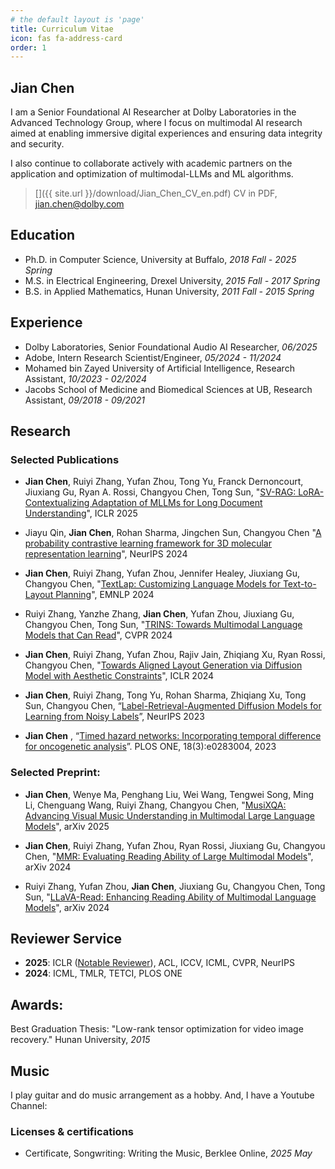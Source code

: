 ```yaml
---
# the default layout is 'page'
title: Curriculum Vitae
icon: fas fa-address-card
order: 1
---
```

<!-- Include Font Awesome -->
<link rel="stylesheet" href="https://cdnjs.cloudflare.com/ajax/libs/font-awesome/6.0.0/css/all.min.css">

## Jian Chen
I am a Senior Foundational AI Researcher at Dolby Laboratories in the Advanced Technology Group, where I focus on multimodal AI research aimed at enabling immersive digital experiences and ensuring data integrity and security. 

I also continue to collaborate actively with academic partners on the application and optimization of multimodal-LLMs and ML algorithms.

>[<i class="fas fa-address-card"></i>]({{ site.url }}/download/Jian_Chen_CV_en.pdf) CV in PDF, [<i class="fas fa-envelope"></i>](mailto:jian.chen@dolby.com) jian.chen@dolby.com

## Education
- Ph.D. in Computer Science, University at Buffalo, *2018 Fall - 2025 Spring* 
- M.S. in Electrical Engineering, Drexel University, *2015 Fall - 2017 Spring*
- B.S. in Applied Mathematics, Hunan University, *2011 Fall - 2015 Spring*

## Experience [<i class="fab fa-linkedin"></i>](https://www.linkedin.com/in/jian-chen-1a0b9a11b/)
- Dolby Laboratories, Senior Foundational Audio AI Researcher, *06/2025*
- Adobe, Intern Research Scientist/Engineer, *05/2024 - 11/2024*
- Mohamed bin Zayed University of Artificial Intelligence, Research Assistant, *10/2023 - 02/2024*
- Jacobs School of Medicine and Biomedical Sciences at UB, Research Assistant, *09/2018 - 09/2021*

## Research [<i class="fas fa-user-graduate"></i>](https://scholar.google.com/citations?user=uBGjz-EAAAAJ)
### Selected Publications 

- **Jian Chen**, Ruiyi Zhang, Yufan Zhou, Tong Yu, Franck Dernoncourt, Jiuxiang Gu, Ryan A. Rossi, Changyou Chen, Tong Sun, "[SV-RAG: LoRA-Contextualizing Adaptation of MLLMs for Long Document Understanding](https://openreview.net/forum?id=FDaHjwInXO)", ICLR 2025

- Jiayu Qin, **Jian Chen**, Rohan Sharma, Jingchen Sun, Changyou Chen "[A probability contrastive learning framework for 3D molecular representation learning](https://proceedings.neurips.cc/paper_files/paper/2024/hash/6adaf0cbeba11705d4ea67a62044f63d-Abstract-Conference.html)", NeurIPS 2024

- **Jian Chen**, Ruiyi Zhang, Yufan Zhou, Jennifer Healey, Jiuxiang Gu, Changyou Chen, "[TextLap: Customizing Language Models for Text-to-Layout Planning](https://aclanthology.org/2024.findings-emnlp.833/)", EMNLP 2024

- Ruiyi Zhang, Yanzhe Zhang, **Jian Chen**, Yufan Zhou, Jiuxiang Gu, Changyou Chen, Tong Sun, "[TRINS: Towards Multimodal Language Models that Can Read](https://openaccess.thecvf.com/content/CVPR2024/html/Zhang_TRINS_Towards_Multimodal_Language_Models_that_Can_Read_CVPR_2024_paper.html)", CVPR 2024

- **Jian Chen**, Ruiyi Zhang, Yufan Zhou, Rajiv Jain, Zhiqiang Xu, Ryan Rossi, Changyou Chen, "[Towards Aligned Layout Generation via Diffusion Model with Aesthetic Constraints](https://arxiv.org/abs/2402.04754)", ICLR 2024

- **Jian Chen**, Ruiyi Zhang, Tong Yu, Rohan Sharma, Zhiqiang Xu, Tong Sun, Changyou Chen, “[Label-Retrieval-Augmented Diffusion Models for Learning from Noisy Labels](https://proceedings.neurips.cc/paper_files/paper/2023/hash/d191ba4c8923ed8fd8935b7c98658b5f-Abstract-Conference.html)”, NeurIPS 2023

- **Jian Chen** , “[Timed hazard networks: Incorporating temporal difference for oncogenetic analysis](https://journals.plos.org/plosone/article?id=10.1371/journal.pone.0283004)”. PLOS ONE, 18(3):e0283004, 2023



### Selected Preprint:
- **Jian Chen**, Wenye Ma, Penghang Liu, Wei Wang, Tengwei Song, Ming Li, Chenguang Wang, Ruiyi Zhang, Changyou Chen, "[MusiXQA: Advancing Visual Music Understanding in Multimodal Large Language Models](https://arxiv.org/abs/2506.23009)", arXiv 2025

- **Jian Chen**, Ruiyi Zhang, Yufan Zhou, Ryan Rossi, Jiuxiang Gu, Changyou Chen, "[MMR: Evaluating Reading Ability of Large Multimodal Models](https://arxiv.org/abs/2408.14594)", arXiv 2024

- Ruiyi Zhang, Yufan Zhou, **Jian Chen**, Jiuxiang Gu, Changyou Chen, Tong Sun, "[LLaVA-Read: Enhancing Reading Ability of Multimodal Language Models](https://arxiv.org/abs/2407.19185)", arXiv 2024

## Reviewer Service  
- **2025**: ICLR ([Notable Reviewer](https://iclr.cc/Conferences/2025/Reviewers)), ACL, ICCV, ICML, CVPR, NeurIPS
- **2024**: ICML, TMLR, TETCI, PLOS ONE  

## Awards:
<i class="fa fa-trophy"></i> Best Graduation Thesis: "Low-rank tensor optimization for video image recovery." Hunan University, *2015*

## Music <i class="fas fa-music"></i> 
I play guitar and do music arrangement as a hobby. And, I have a Youtube Channel: [<i class="fab fa-youtube"></i>](https://www.youtube.com/@jianchen2550)

### Licenses & certifications
- Certificate, Songwriting: Writing the Music, Berklee Online, *2025 May*


